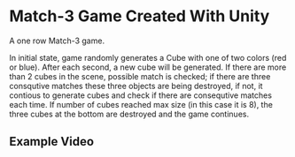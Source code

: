 # Match-3 Game Created With Unity

A one row Match-3 game.

In initial state, game randomly generates a Cube with one of two colors (red or blue). After each second, a new cube will be generated. If there are more than 2 cubes in the scene, possible match is checked; if there are three consqutive matches these three objects are being destroyed, if not, it contious to generate cubes and check if there are consequtive matches each time. If number of cubes reached max size (in this case it is 8), the three cubes at the bottom are destroyed and the game continues.

## Example Video

